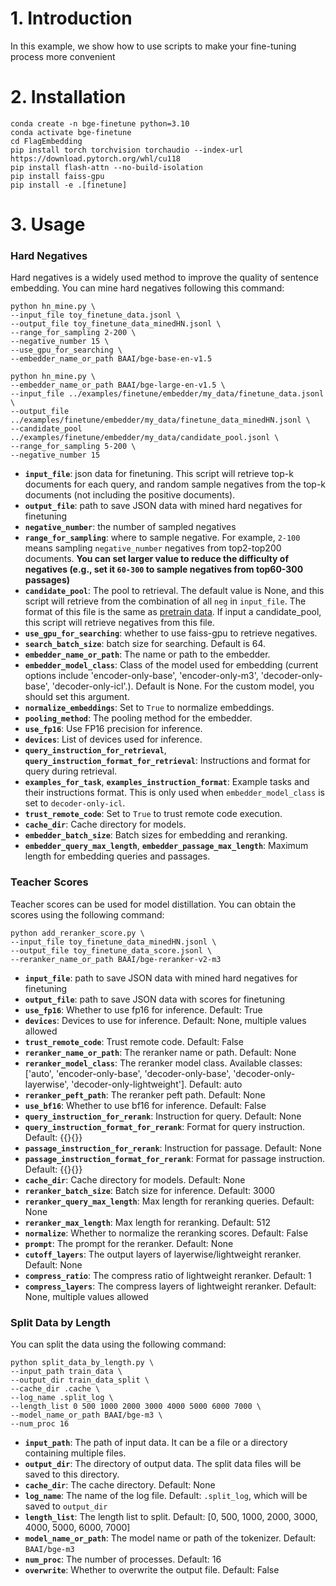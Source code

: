 # 1. Introduction

In this example, we show how to use scripts to make your fine-tuning process more convenient

# 2. Installation

```shell
conda create -n bge-finetune python=3.10
conda activate bge-finetune
cd FlagEmbedding
pip install torch torchvision torchaudio --index-url https://download.pytorch.org/whl/cu118
pip install flash-attn --no-build-isolation
pip install faiss-gpu
pip install -e .[finetune]
```

# 3. Usage

### Hard Negatives

Hard negatives is a widely used method to improve the quality of sentence embedding. You can mine hard negatives following this command:

```shell
python hn_mine.py \
--input_file toy_finetune_data.jsonl \
--output_file toy_finetune_data_minedHN.jsonl \
--range_for_sampling 2-200 \
--negative_number 15 \
--use_gpu_for_searching \
--embedder_name_or_path BAAI/bge-base-en-v1.5

python hn_mine.py \
--embedder_name_or_path BAAI/bge-large-en-v1.5 \
--input_file ../examples/finetune/embedder/my_data/finetune_data.jsonl \
--output_file ../examples/finetune/embedder/my_data/finetune_data_minedHN.jsonl \
--candidate_pool ../examples/finetune/embedder/my_data/candidate_pool.jsonl \
--range_for_sampling 5-200 \
--negative_number 15
```

- **`input_file`**: json data for finetuning. This script will retrieve top-k documents for each query, and random sample negatives from the top-k documents (not including the positive documents).
- **`output_file`**: path to save JSON data with mined hard negatives for finetuning
- **`negative_number`**: the number of sampled negatives
- **`range_for_sampling`**: where to sample negative. For example, `2-100` means sampling `negative_number` negatives from top2-top200 documents. **You can set larger value to reduce the difficulty of negatives (e.g., set it `60-300` to sample negatives from top60-300 passages)**
- **`candidate_pool`**: The pool to retrieval. The default value is None, and this script will retrieve from the combination of all `neg` in `input_file`. The format of this file is the same as [pretrain data](https://github.com/FlagOpen/FlagEmbedding/tree/master/examples/pretrain#2-data-format). If input a candidate_pool, this script will retrieve negatives from this file.
- **`use_gpu_for_searching`**: whether to use faiss-gpu to retrieve negatives.
- **`search_batch_size`**: batch size for searching. Default is 64.
- **`embedder_name_or_path`**: The name or path to the embedder.
- **`embedder_model_class`**: Class of the model used for embedding (current options include 'encoder-only-base', 'encoder-only-m3', 'decoder-only-base', 'decoder-only-icl'.). Default is None. For the custom model, you should set this argument.
- **`normalize_embeddings`**: Set to `True` to normalize embeddings.
- **`pooling_method`**: The pooling method for the embedder.
- **`use_fp16`**: Use FP16 precision for inference.
- **`devices`**: List of devices used for inference.
- **`query_instruction_for_retrieval`**, **`query_instruction_format_for_retrieval`**: Instructions and format for query during retrieval.
- **`examples_for_task`**, **`examples_instruction_format`**: Example tasks and their instructions format. This is only used when `embedder_model_class` is set to `decoder-only-icl`.
- **`trust_remote_code`**: Set to `True` to trust remote code execution.
- **`cache_dir`**: Cache directory for models.
- **`embedder_batch_size`**: Batch sizes for embedding and reranking.
- **`embedder_query_max_length`**, **`embedder_passage_max_length`**: Maximum length for embedding queries and passages.

### Teacher Scores

Teacher scores can be used for model distillation. You can obtain the scores using the following command:

```shell
python add_reranker_score.py \
--input_file toy_finetune_data_minedHN.jsonl \
--output_file toy_finetune_data_score.jsonl \
--reranker_name_or_path BAAI/bge-reranker-v2-m3
```

- **`input_file`**: path to save JSON data with mined hard negatives for finetuning
- **`output_file`**: path to save JSON data with scores for finetuning
- **`use_fp16`**: Whether to use fp16 for inference. Default: True
- **`devices`**: Devices to use for inference. Default: None, multiple values allowed
- **`trust_remote_code`**: Trust remote code. Default: False
- **`reranker_name_or_path`**: The reranker name or path. Default: None
- **`reranker_model_class`**: The reranker model class. Available classes: ['auto', 'encoder-only-base', 'decoder-only-base', 'decoder-only-layerwise', 'decoder-only-lightweight']. Default: auto
- **`reranker_peft_path`**: The reranker peft path. Default: None
- **`use_bf16`**: Whether to use bf16 for inference. Default: False
- **`query_instruction_for_rerank`**: Instruction for query. Default: None
- **`query_instruction_format_for_rerank`**: Format for query instruction. Default: {{}{}}
- **`passage_instruction_for_rerank`**: Instruction for passage. Default: None
- **`passage_instruction_format_for_rerank`**: Format for passage instruction. Default: {{}{}}
- **`cache_dir`**: Cache directory for models. Default: None
- **`reranker_batch_size`**: Batch size for inference. Default: 3000
- **`reranker_query_max_length`**: Max length for reranking queries. Default: None
- **`reranker_max_length`**: Max length for reranking. Default: 512
- **`normalize`**: Whether to normalize the reranking scores. Default: False
- **`prompt`**: The prompt for the reranker. Default: None
- **`cutoff_layers`**: The output layers of layerwise/lightweight reranker. Default: None
- **`compress_ratio`**: The compress ratio of lightweight reranker. Default: 1
- **`compress_layers`**: The compress layers of lightweight reranker. Default: None, multiple values allowed

### Split Data by Length

You can split the data using the following command:

```shell
python split_data_by_length.py \
--input_path train_data \
--output_dir train_data_split \
--cache_dir .cache \
--log_name .split_log \
--length_list 0 500 1000 2000 3000 4000 5000 6000 7000 \
--model_name_or_path BAAI/bge-m3 \
--num_proc 16
```

- **`input_path`**: The path of input data. It can be a file or a directory containing multiple files.
- **`output_dir`**: The directory of output data. The split data files will be saved to this directory.
- **`cache_dir`**: The cache directory. Default: None
- **`log_name`**: The name of the log file. Default: `.split_log`, which will be saved to `output_dir`
- **`length_list`**: The length list to split. Default: [0, 500, 1000, 2000, 3000, 4000, 5000, 6000, 7000]
- **`model_name_or_path`**: The model name or path of the tokenizer. Default: `BAAI/bge-m3`
- **`num_proc`**: The number of processes. Default: 16
- **`overwrite`**: Whether to overwrite the output file. Default: False
